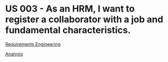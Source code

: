 # US 003 -  As an HRM, I want to register a collaborator with a job and fundamental characteristics.

[Requirements Engineering](01.requirements-engineering/Readme.md)

[Analysis](02.analysis/Readme.md)

